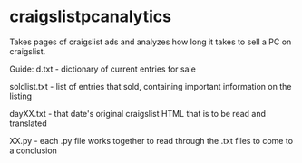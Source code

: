 # craigslistpcanalytics
Takes pages of craigslist ads and analyzes how long it takes to sell a PC on craigslist.

Guide:
d.txt - dictionary of current entries for sale

soldlist.txt - list of entries that sold, containing important information on the listing

dayXX.txt - that date's original craigslist HTML that is to be read and translated

XX.py - each .py file works together to read through the .txt files to come to a conclusion
